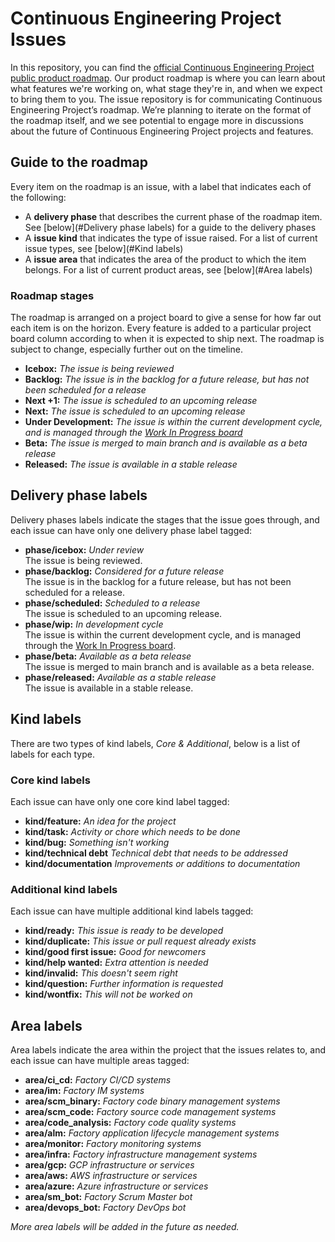 # Continuous Engineering Project Issues
In this repository, you can find the [official Continuous Engineering Project public product roadmap][RoadmapBoard]. Our product roadmap is where you can learn about what features we're working on, what stage they're in, and when we expect to bring them to you. The issue repository is for communicating Continuous Engineering Project’s roadmap. We’re planning to iterate on the format of the roadmap itself, and we see potential to engage more in discussions about the future of Continuous Engineering Project projects and features.


## Guide to the roadmap
Every item on the roadmap is an issue, with a label that indicates each of the following:

- A **delivery phase** that describes the current phase of the roadmap item. See [below](#Delivery phase labels) for a guide to the delivery phases
- A **issue kind** that indicates the type of issue raised. For a list of current issue types, see [below](#Kind labels)
- A **issue area** that indicates the area of the product to which the item belongs. For a list of current product areas, see [below](#Area labels)

### Roadmap stages
The roadmap is arranged on a project board to give a sense for how far out each item is on the horizon. Every feature is added to a particular project board column according to when it is expected to ship next. The roadmap is subject to change, especially further out on the timeline. 

- **Icebox:** *The issue is being reviewed*
- **Backlog:** *The issue is in the backlog for a future release, but has not been scheduled for a release*
- **Next +1:** *The issue is scheduled to an upcoming release*
- **Next:** *The issue is scheduled to an upcoming release*
- **Under Development:** *The issue is within the current development cycle, and is managed through the [Work In Progress board](https://github.com/ContinuousEngineeringProject/issues/projects/4)*
- **Beta:** *The issue is merged to main branch and is available as a beta release*
- **Released:** *The issue is available in a stable release*


## Delivery phase labels
Delivery phases labels indicate the stages that the issue goes through, and each issue can have only one delivery phase label tagged:

- **phase/icebox:** *Under review*\
  The issue is being reviewed.
- **phase/backlog:** *Considered for a future release*\
  The issue is in the backlog for a future release, but has not been scheduled for a release.
- **phase/scheduled:** *Scheduled to a release*\
  The issue is scheduled to an upcoming release.
- **phase/wip:** *In development cycle*\
  The issue is within the current development cycle, and is managed through the [Work In Progress board][WipBoard].
- **phase/beta:** *Available as a beta release*\
  The issue is merged to main branch and is available as a beta release.
- **phase/released:** *Available as a stable release*\
  The issue is available in a stable release.

## Kind labels
There are two types of kind labels, _Core & Additional_, below is a list of labels for each type.

### Core kind labels
Each issue can have only one core kind label tagged:

- **kind/feature:** *An idea for the project*
- **kind/task:** *Activity or chore which needs to be done*
- **kind/bug:** *Something isn't working*
- **kind/technical debt** *Technical debt that needs to be addressed*
- **kind/documentation** *Improvements or additions to documentation*

### Additional kind labels
Each issue can have multiple additional kind labels tagged:

- **kind/ready:** *This issue is ready to be developed*
- **kind/duplicate:** *This issue or pull request already exists*
- **kind/good first issue:** *Good for newcomers*
- **kind/help wanted:** *Extra attention is needed*
- **kind/invalid:** *This doesn't seem right*
- **kind/question:** *Further information is requested*
- **kind/wontfix:** *This will not be worked on*


## Area labels
Area labels indicate the area within the project that the issues relates to, and each issue can have multiple areas tagged:

- **area/ci_cd:** *Factory CI/CD systems*
- **area/im:** *Factory IM systems*
- **area/scm_binary:** *Factory code binary management systems*
- **area/scm_code:** *Factory source code management systems*
- **area/code_analysis:** *Factory code quality systems*
- **area/alm:** *Factory application lifecycle management systems*
- **area/monitor:** *Factory monitoring systems*
- **area/infra:** *Factory infrastructure management systems*
- **area/gcp:** *GCP infrastructure or services*
- **area/aws:** *AWS infrastructure or services*
- **area/azure:** *Azure infrastructure or services*
- **area/sm_bot:** *Factory Scrum Master bot*
- **area/devops_bot:** *Factory DevOps bot*

_More area labels will be added in the future as needed._


[RoadmapBoard]: https://github.com/ContinuousEngineeringProject/issues/projects/1
[WipBoard]: https://github.com/ContinuousEngineeringProject/issues/projects/4

